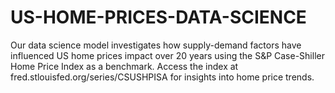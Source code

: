 # US-HOME-PRICES-DATA-SCIENCE
Our data science model investigates how supply-demand factors have influenced US home prices impact over 20 years using the S&amp;P Case-Shiller Home Price Index as a benchmark. Access the index at fred.stlouisfed.org/series/CSUSHPISA for insights into home price trends.
